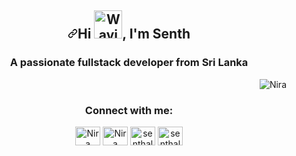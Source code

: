 </div>
    <article class="markdown-body entry-content container-lg f5" itemprop="text"><h1 align="center" dir="auto"><a id="user-content-hi--im-Nira" class="anchor" aria-hidden="true" href="#hi--im-Senth-Vyra"><svg class="octicon octicon-link" viewBox="0 0 16 16" version="1.1" width="16" height="16" aria-hidden="true"><path fill-rule="evenodd" d="M7.775 3.275a.75.75 0 001.06 1.06l1.25-1.25a2 2 0 112.83 2.83l-2.5 2.5a2 2 0 01-2.83 0 .75.75 0 00-1.06 1.06 3.5 3.5 0 004.95 0l2.5-2.5a3.5 3.5 0 00-4.95-4.95l-1.25 1.25zm-4.69 9.64a2 2 0 010-2.83l2.5-2.5a2 2 0 012.83 0 .75.75 0 001.06-1.06 3.5 3.5 0 00-4.95 0l-2.5 2.5a3.5 3.5 0 004.95 4.95l1.25-1.25a.75.75 0 00-1.06-1.06l-1.25 1.25a2 2 0 01-2.83 0z"></path></svg></a>Hi <a target="_blank" rel="noopener noreferrer nofollow" href="https://raw.githubusercontent.com/nixin72/nixin72/master/wave.gif"><img src="https://raw.githubusercontent.com/nixin72/nixin72/master/wave.gif" alt="Waving hand animated gif" height="45" width="45" data-animated-image="" style="max-width: 100%;"></a>, I'm Senth</h1>
<div align="right" dir="auto">
</div>
<h3 align="center">A passionate fullstack developer from Sri Lanka</h3>


<p align="right"> <img src="https://komarev.com/ghpvc/?username=Nira&label=Profile%20views&color=0e75b6&style=flat" alt="Nira" /> </p>

<h3 align="center">Connect with me:</h3>
<p align="center">
<a href="https://twitter.com/Nira_JMohan" target="blank"><img align="center" src="https://raw.githubusercontent.com/rahuldkjain/github-profile-readme-generator/master/src/images/icons/Social/twitter.svg" alt="Nira" height="30" width="40" /></a>
<a href="https://linkedin.com/in/niramohan" target="blank"><img align="center" src="https://raw.githubusercontent.com/rahuldkjain/github-profile-readme-generator/master/src/images/icons/Social/linked-in-alt.svg" alt="Nira" height="30" width="40" /></a>
<a href="https://fb.com/nirantharimohan" target="blank"><img align="center" src="https://raw.githubusercontent.com/rahuldkjain/github-profile-readme-generator/master/src/images/icons/Social/facebook.svg" alt="senthalanvyra" height="30" width="40" /></a>
<a href="https://instagram.com/niramohan" target="blank"><img align="center" src="https://raw.githubusercontent.com/rahuldkjain/github-profile-readme-generator/master/src/images/icons/Social/instagram.svg" alt="senthalanvyra" height="30" width="40" /></a>

</p>
